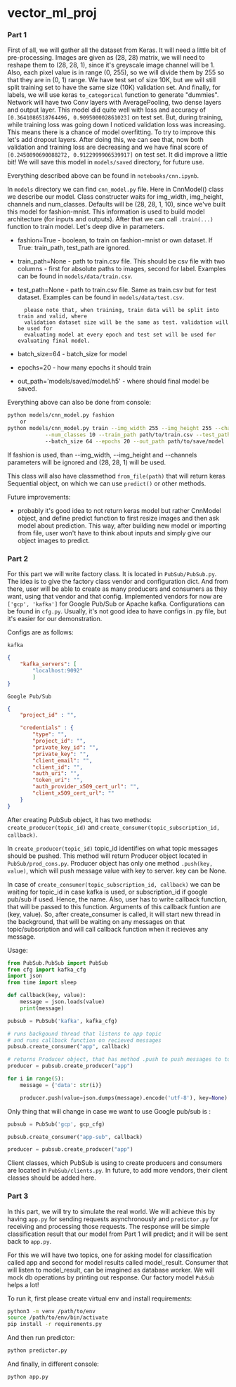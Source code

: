 # vector_ml_proj
### Part 1

First of all, we will gather all the dataset from Keras. It will need a little bit of pre-processing. 
Images are given as (28, 28) matrix, we will need to reshape them to (28, 28, 1), since it's greyscale image channel will be 1. Also, each pixel value is in range (0, 255), so we will divide them by 255 so that they are in (0, 1) range. We have test set of size 10K, but we will still split training set to have the same size (10K) validation set. And finally, for labels, we will use keras `to_categorical` function to generate "dummies".
Network will have two Conv layers with AveragePooling, two dense layers and output layer. This model did quite well with loss and accuracy of `[0.3641086518764496, 0.909500002861023]` on test set. But, during training, while training loss was going down I noticed validation loss was increasing. This means there is a chance of model overfitting. To try to improve this let's add dropout layers. After doing this, we can see that, now both validation and training loss are decreasing and we have final score of `[0.2450890690088272, 0.9122999906539917]` on test set. It did improve a little bit! We will save this model in `models/saved` directory, for future use.

Everything described above can be found in `notebooks/cnn.ipynb`.

In `models` directory we can find `cnn_model.py` file. Here in CnnModel() class we describe our model. Class constructer waits for img_width, img_height, channels and num_classes. Defaults will be (28, 28, 1, 10), since we've built this model for fashion-mnist.
This information is used to build model architecture (for inputs and outputs). After that we can call `.train(...)` function to train model. Let's deep dive in parameters.

- fashion=True - boolean, to train on fashion-mnist or own dataset. If True: train_path, test_path are ignored.
- train_path=None - path to train.csv file. This should be csv file with two columns - first for absolute paths to images, second for label.  Examples can be found in `models/data/train.csv`.
- test_path=None - path to train.csv file. Same as train.csv but for test dataset. Examples can be found in `models/data/test.csv`.

        please note that, when training, train data will be split into train and valid, where 
        validation dataset size will be the same as test. validation will be used for 
        evaluating model at every epoch and test set will be used for evaluating final model.

- batch_size=64 - batch_size for model
- epochs=20 - how many epochs it should train
- out_path='models/saved/model.h5' - where should final model be saved.

Everything above can also be done from console:

```bash
python models/cnn_model.py fashion
    or
python models/cnn_model.py train --img_width 255 --img_height 255 --channels 3 \
            --num_classes 10 --train_path path/to/train.csv --test_path path/to/test.csv \ 
            --batch_size 64 --epochs 20 --out_path path/to/save/model
```

If fashion is used, than --img_width, --img_height and --channels parameters will be ignored and (28, 28, 1) will be used.

This class will also have classmethod `from_file(path)` that will return keras Sequential object, on which we can use `predict()` or other methods.

Future improvements:
- probably it's good idea to not return keras model but rather CnnModel object, and define predict function to first resize images and then ask model about prediction. This way, after building new model or importing from file, user won't have to think about inputs and simply give our object images to predict.

### Part 2

For this part we will write factory class. It is located in `PubSub/PubSub.py`. The idea is to give the factory class vendor and configuration dict. And from there, user will be able to create as many producers and consumers as they want, using that vendor and that config. Implemented vendors for now are `['gcp', 'kafka']` for Google Pub/Sub or Apache kafka. Configurations can be found in `cfg.py`. Usually, it's not good idea to have configs in .py file, but it's easier for our demonstration.

Configs are as follows:

`kafka`
```json
{
    "kafka_servers": [
        "localhost:9092"
        ]
}
```

`Google Pub/Sub`
```json
{
    "project_id" : "",

    "credentials" : {
        "type": "",
        "project_id": "",
        "private_key_id": "",
        "private_key": "",
        "client_email": "",
        "client_id": "",
        "auth_uri": "",
        "token_uri": "",
        "auth_provider_x509_cert_url": "",
        "client_x509_cert_url": ""
    }
}
```

After creating PubSub object, it has two methods: `create_producer(topic_id)` and `create_consumer(topic_subscription_id, callback)`. 

In `create_producer(topic_id)` topic_id identifies on what topic messages should be pushed. This method will return Producer object located in `PubSub/prod_cons.py`. Producer object has only one method `.push(key, value)`, which  will push message value with key to server. key can be None.

In case of `create_consumer(topic_subscription_id, callback)` we can be waiting for topic_id in case kafka is used, or subscription_id if google pub/sub if used. Hence, the name. Also, user has to write callback function, that will be passed to this function. Arguments of this callback funtion are (key, value). So, after create_consumer is called, it will start new thread in the background, that will be waiting on any messages on that topic/subscription and will call callback function when it recieves any message.

Usage:
```python
from PubSub.PubSub import PubSub
from cfg import kafka_cfg
import json
from time import sleep

def callback(key, value):
    message = json.loads(value)
    print(message)

pubsub = PubSub('kafka', kafka_cfg)

# runs backgound thread that listens to app topic 
# and runs callback function on recieved messages
pubsub.create_consumer("app", callback)

# returns Producer object, that has method .push to push messages to topic app
producer = pubsub.create_producer("app")

for i in range(5):
    message = {'data': str(i)}

    producer.push(value=json.dumps(message).encode('utf-8'), key=None)
```

Only thing that will change in case we want to use Google pub/sub is :
```python
pubsub = PubSub('gcp', gcp_cfg)

pubsub.create_consumer("app-sub", callback)

producer = pubsub.create_producer("app")
```

Client classes, which PubSub is using to create producers and consumers are located in `PubSub/clients.py`. In future, to add more vendors, their client classes should be added here.

### Part 3

In this part, we will try to simulate the real world. We will achieve this by having `app.py` for sending requests asynchronously and `predictor.py` for receiving and processing those requests. The response will be simple classification result that our model from Part 1 will predict; and it will be sent back to `app.py`.

For this we will have two topics, one for asking model for classification called app and second for model results called model_result. Consumer that will listen to model_result, can be imagined as database worker. We will mock db operations by printing out response. Our factory model `PubSub` helps a lot!

To run it, first please create virtual env and install requirements:

```bash
python3 -m venv /path/to/env
source /path/to/env/bin/activate
pip install -r requirements.py
```
    
And then run predictor:
```bash    
python predictor.py
```

And finally, in different console:
```bash
python app.py
```